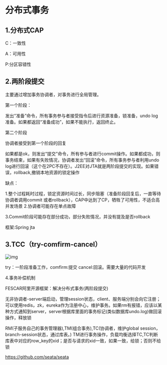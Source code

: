 # 分布式事务

## 1.分布式CAP

C：一致性

A：可用性

P:分区容错性

## 2.两阶段提交

主要通过增加事务协调者，对事务进行全局管理。

第一个阶段：

发出“准备”命令，所有事务参与者接受指令后进行资源准备，锁准备，undo log准备。如果都返回“准备成功”，如果不能执行，返回终止。

第二个阶段

协调者接受到第一个阶段的回复

如果都是ok，则发出“提交”命令，所有参与者进行commit操作。如果都成功，则事务结束，如果有失败情况，协调者发出“回滚”命令，所有事务参与者利用undo log进行回滚（这个在2PC不存在）。J2EE对JTA就是两阶段提交的实现。如果错误，rollback,撤销本地资源的锁定操作

缺点：

1.整个过程耗时过程，锁定资源时间过长，同步阻塞（准备阶段回复后，一直等待协调者调用commit 或者rollback），CAP中达到了CP，牺牲了可用性，不适合高并发场景
2.协调者可能存在单点故障

3.Commit阶段可能存在部分成功，部分失败情况，并没有提及是否rollback

框架:Spring jta

## 3.TCC（try-comfirm-cancel）

![img](https://images2018.cnblogs.com/blog/1334519/201803/1334519-20180307150648591-1729601878.png)

try：一阶段准备工作，comfirm:提交 cancel:回滚。需要大量的代码开发

4.事务补偿机制





FESCAR阿里开源框架：解决分布式事务(两阶段提交)

无非协调者-server端启动，管理session状态，client、服务端分别会向它注册；可以使用redis，zk，eureka作为注册中心，维护事务。如果rm有报错，应该以某种方式通知到server，server根据库里面的事务标记(类似数据库undo.log)做回滚操作，释放锁

RM(子服务自己的事务管理器),TM(组合事务),TC(协调者，维护global session，branch-session状态，通过库表。)  TM进行事务操作，负载均衡选择TC,TC判断库表中对应的row_key的xid；是否与请求的xid一致，如果一致，给锁；否则不给锁

https://github.com/seata/seata